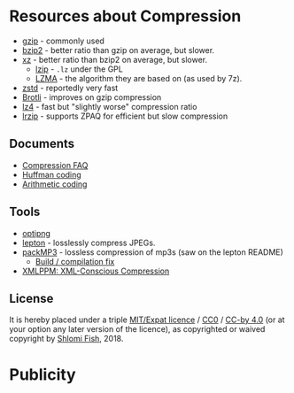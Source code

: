 # Resources about Compression

* [gzip](https://en.wikipedia.org/wiki/Gzip) - commonly used
* [bzip2](https://en.wikipedia.org/wiki/Bzip2) - better ratio than gzip on average, but slower.
* [xz](https://en.wikipedia.org/wiki/Xz) - better ratio than bzip2 on average, but slower.
    * [lzip](https://en.wikipedia.org/wiki/Lzip) - `.lz` under the GPL
    * [LZMA](https://en.wikipedia.org/wiki/Lempel%E2%80%93Ziv%E2%80%93Markov_chain_algorithm) - the algorithm they are based on (as used by 7z).
* [zstd](https://en.wikipedia.org/wiki/Zstandard) - reportedly very fast
* [Brotli](https://en.wikipedia.org/wiki/Brotli) - improves on gzip compression
* [lz4](https://en.wikipedia.org/wiki/LZ4_%28compression_algorithm%29) - fast but "slightly worse" compression ratio
* [lrzip](https://github.com/ckolivas/lrzip) - supports ZPAQ for efficient but slow compression

## Documents

* [Compression FAQ](http://www.faqs.org/faqs/compression-faq/)
* [Huffman coding](https://en.wikipedia.org/wiki/Huffman_coding)
* [Arithmetic coding](https://en.wikipedia.org/wiki/Arithmetic_coding)

## Tools

* [optipng](http://optipng.sourceforge.net/)
* [lepton](https://github.com/dropbox/lepton) - losslessly compress JPEGs.
* [packMP3](https://github.com/packjpg/packMP3) - lossless compression of mp3s (saw on the lepton README)
    * [Build / compilation fix](https://github.com/packjpg/packMP3/pull/7)
* [XMLPPM: XML-Conscious Compression](http://xmlppm.sourceforge.net/)

## License

It is hereby placed under a triple
[MIT/Expat licence](http://en.wikipedia.org/wiki/MIT_License) /
[CC0](https://creativecommons.org/choose/zero/) /
[CC-by 4.0](https://creativecommons.org/licenses/by/4.0/) (or at your option
any later version of the licence), as copyrighted or waived copyright
by [Shlomi Fish](http://www.shlomifish.org/), 2018.

# Publicity
